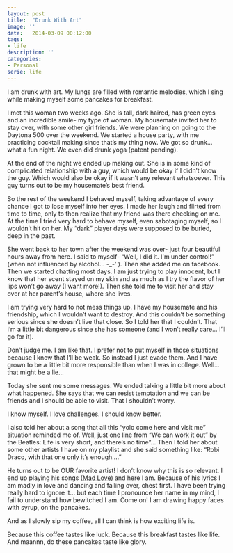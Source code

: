 ```yaml
---
layout: post
title:  "Drunk With Art"
image: ''
date:   2014-03-09 00:12:00
tags:
- life 
description: ''
categories:
- Personal
serie: life
---
```


I am drunk with art. My lungs are filled with romantic melodies, which I sing while making myself some pancakes for breakfast.

I met this woman two weeks ago. She is tall, dark haired, has green eyes and an incredible smile- my
type of woman. My housemate invited her to stay over, with some other girl friends. We were planning
on going to the Daytona 500 over the weekend. We started a house party, with me practicing cocktail
making since that’s my thing now. We got so drunk… what a fun night. We even did drunk yoga (patent
pending).

At the end of the night we ended up making out. She is in some kind of complicated relationship with a guy, which would be okay if I didn’t know the guy. Which would also be okay if it wasn’t any relevant whatsoever. This guy turns out to be my housemate’s best friend.

So the rest of the weekend I behaved myself, taking advantage of every chance I got to lose myself into her eyes. I made her laugh and flirted from time to time, only to then realize that my friend was there checking on me. At the time I tried very hard to behave myself, even sabotaging myself, so I wouldn’t hit on her. My “dark” player days were supposed to be buried, deep in the past.

She went back to her town after the weekend was over- just four beautiful hours away from here. I said to myself- “Well, I did it. I'm under control!” (when not influenced by alcohol... -_-’ ). Then she added me on facebook. Then we started chatting most days. I am just trying to play innocent, but I know that her scent stayed on my skin and as much as I try the flavor of her lips won’t go away (I want more!). Then she told me to visit her and stay over at her parent’s house, where she lives.

I am trying very hard to not mess things up. I have my housemate and his friendship, which I wouldn’t
want to destroy. And this couldn’t be something serious since she doesn’t live that close. So I told her that I couldn’t. That I’m a little bit dangerous since she has someone (and I won’t really care… I’ll go for it).

Don’t judge me. I am like that. I prefer not to put myself in those situations because I know that I’ll be weak. So instead I just evade them. And I have grown to be a little bit more responsible than when I was in college. Well… that might be a lie...

Today she sent me some messages. We ended talking a little bit more about what happened. She says
that we can resist temptation and we can be friends and I should be able to visit. That I shouldn’t worry.

I know myself. I love challenges. I should know better.

I also told her about a song that all this “yolo come here and visit me” situation reminded me of. Well, just one line from “We can work it out” by the Beatles: Life is very short, and there’s no time”… Then I told her about some other artists I have on my playlist and she said something like: “Robi Draco, with that one only it’s enough….”

He turns out to be OUR favorite artist! I don’t know why this is so relevant. I end up playing his songs ([Mad Love](https://www.youtube.com/watch?v=UDf8YsiAulQ)) and here I am. Because of his lyrics I am madly in love and dancing and falling over, chest first. I have been trying really hard to ignore it... but each time I pronounce her name in my mind, I fail to understand how bewitched I am. Come on! I am drawing happy faces with syrup, on the pancakes.

And as I slowly sip my coffee, all I can think is how exciting life is.

Because this coffee tastes like luck. Because this breakfast tastes like life. And maannn, do these
pancakes taste like glory.
